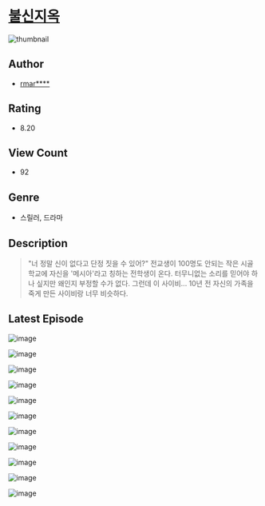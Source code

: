 # [불신지옥](https://comic.naver.com/challenge/list?titleId=810562)
![thumbnail](https://image-comic.pstatic.net/user_contents_data/challenge_comic/2023/05/23/355511/upload_7234578025342526052_480x623.jpeg)

## Author
- [rmar****](https://comic.naver.com/artistTitle?id=355511)

## Rating
- 8.20

## View Count
- 92

## Genre
- 스릴러, 드라마

## Description
> "너 정말 신이 없다고 단정 짓을 수 있어?" 전교생이 100명도 안되는 작은 시골학교에 자신을 '메시아'라고 칭하는 전학생이 온다. 터무니없는 소리를 믿어야 하나 싶지만 왜인지 부정할 수가 없다. 그런데 이 사이비... 10년 전 자신의 가족을 죽게 만든 사이비랑 너무 비슷하다.


## Latest Episode
![image](https://image-comic.pstatic.net/user_contents_data/challenge_comic/2023/05/24/355511/upload_7075497186915922789.jpeg)

![image](https://image-comic.pstatic.net/user_contents_data/challenge_comic/2023/05/24/355511/upload_7233963200854964273.jpeg)

![image](https://image-comic.pstatic.net/user_contents_data/challenge_comic/2023/05/24/355511/upload_3919875923841921335.jpeg)

![image](https://image-comic.pstatic.net/user_contents_data/challenge_comic/2023/05/24/355511/upload_3689681984048739636.jpeg)

![image](https://image-comic.pstatic.net/user_contents_data/challenge_comic/2023/05/24/355511/upload_7161956386970166067.jpeg)

![image](https://image-comic.pstatic.net/user_contents_data/challenge_comic/2023/05/24/355511/upload_3906372837881951025.jpeg)

![image](https://image-comic.pstatic.net/user_contents_data/challenge_comic/2023/05/24/355511/upload_3474072160377648696.jpeg)

![image](https://image-comic.pstatic.net/user_contents_data/challenge_comic/2023/05/24/355511/upload_7149527321990672482.jpeg)

![image](https://image-comic.pstatic.net/user_contents_data/challenge_comic/2023/05/24/355511/upload_7220174423052333625.jpeg)

![image](https://image-comic.pstatic.net/user_contents_data/challenge_comic/2023/05/24/355511/upload_3619031761284051508.jpeg)

![image](https://image-comic.pstatic.net/user_contents_data/challenge_comic/2023/05/24/355511/upload_7003716871621129529.jpeg)
